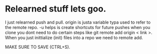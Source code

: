 #  Relearned stuff lets goo.

I just relearned push and pull.
origin is justa  variable typa used to refer to the remote repo.
-u helps is create shortcuts for future pushes
when you clone you dont need to do certain steps like git remote add origin < link >.
When you just inittialize (init) files into a repo we need to remote add.

MAKE SURE TO SAVE (CTRL+S).